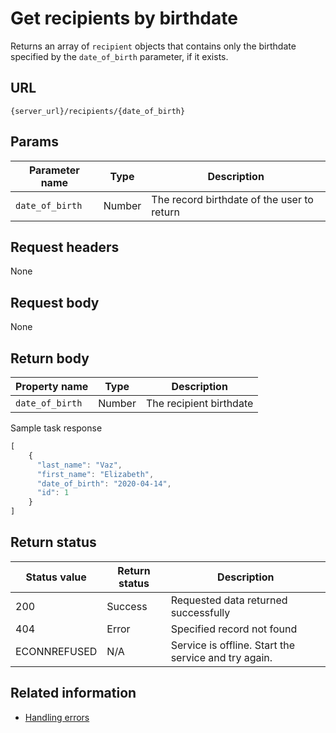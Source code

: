# Get recipients by birthdate

Returns an array of `recipient` objects that contains only the birthdate specified by the `date_of_birth` parameter, if it exists.

## URL

```shell
{server_url}/recipients/{date_of_birth}
```

## Params

| Parameter name | Type | Description |
| -------------- | ------ | ------------ |
| `date_of_birth` | Number | The record birthdate of the user to return |

## Request headers

None

## Request body

None

## Return body

| Property name | Type | Description |
| ------------- | ----------- | ----------- |
| `date_of_birth` | Number | The recipient birthdate |

Sample task response

```js
[
    {
      "last_name": "Vaz",
      "first_name": "Elizabeth",
      "date_of_birth": "2020-04-14",
      "id": 1
    }
]
```

## Return status

| Status value | Return status | Description |
| ------------- | ----------- | ----------- |
| 200 | Success | Requested data returned successfully |
| 404 | Error | Specified record not found |
|  ECONNREFUSED | N/A | Service is offline. Start the service and try again. |

## Related information

* [Handling errors](handling_errors.md)
